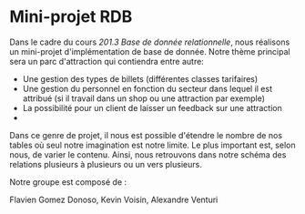 # Mini-projet RDB

Dans le cadre du cours *201.3 Base de donnée relationnelle*, nous réalisons un mini-projet d'implémentation de base de donnée. 
Notre thème principal sera un parc d'attraction qui contiendra entre autre: 

- Une gestion des types de billets (différentes classes tarifaires)
- Une gestion du personnel en fonction du secteur dans lequel il est attribué (si il travail dans un shop ou une attraction par exemple)
- La possibilité pour un client de laisser un feedback sur une attraction
- 

Dans ce genre de projet, il nous est possible d'étendre le nombre de nos tables où seul notre imagination est notre limite. Le plus important est, selon nous, de varier le contenu. 
Ainsi, nous retrouvons dans notre schéma des relations plusieurs à plusieurs ou un vers plusieurs.

Notre groupe est composé de :

Flavien Gomez Donoso,
Kevin Voisin,
Alexandre Venturi
